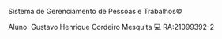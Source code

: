 Sistema de Gerenciamento de Pessoas e Trabalhos©

Aluno: Gustavo Henrique Cordeiro Mesquita   💻
RA:21099392-2
